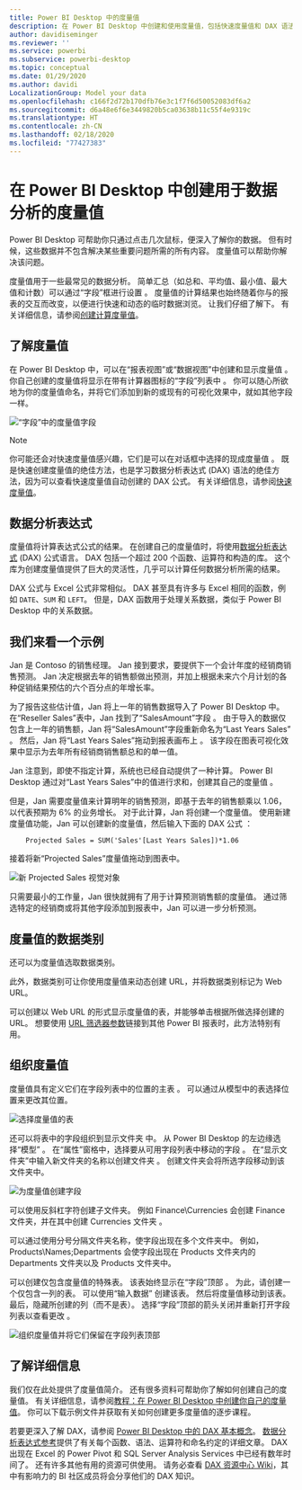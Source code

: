 ```yaml
---
title: Power BI Desktop 中的度量值
description: 在 Power BI Desktop 中创建和使用度量值，包括快速度量值和 DAX 语法
author: davidiseminger
ms.reviewer: ''
ms.service: powerbi
ms.subservice: powerbi-desktop
ms.topic: conceptual
ms.date: 01/29/2020
ms.author: davidi
LocalizationGroup: Model your data
ms.openlocfilehash: c166f2d72b170dfb76e3c1f7f6d50052083df6a2
ms.sourcegitcommit: d6a48e6f6e3449820b5ca03638b11c55f4e9319c
ms.translationtype: HT
ms.contentlocale: zh-CN
ms.lasthandoff: 02/18/2020
ms.locfileid: "77427383"
---
```

# <a name="create-measures-for-data-analysis-in-power-bi-desktop"></a>在 Power BI Desktop 中创建用于数据分析的度量值

Power BI Desktop 可帮助你只通过点击几次鼠标，便深入了解你的数据。 但有时候，这些数据并不包含解决某些重要问题所需的所有内容。 度量值可以帮助你解决该问题。

度量值用于一些最常见的数据分析。 简单汇总（如总和、平均值、最小值、最大值和计数）可以通过“字段”框进行设置  。 度量值的计算结果也始终随着你与的报表的交互而改变，以便进行快速和动态的临时数据浏览。 让我们仔细了解下。 有关详细信息，请参阅[创建计算度量值](/learn/modules/model-data-power-bi/4b-create-calculated-measures)。

## <a name="understanding-measures"></a>了解度量值

在 Power BI Desktop 中，可以在“报表视图”或“数据视图”中创建和显示度量值   。 你自己创建的度量值将显示在带有计算器图标的“字段”列表中  。 你可以随心所欲地为你的度量值命名，并将它们添加到新的或现有的可视化效果中，就如其他字段一样。

![“字段”中的度量值字段](media/desktop-measures/measuresinpbid_measinfieldlist.png)

> [!NOTE]
> 你可能还会对快速度量值感兴趣，它们是可以在对话框中选择的现成度量值  。 既是快速创建度量值的绝佳方法，也是学习数据分析表达式 (DAX) 语法的绝佳方法，因为可以查看快速度量值自动创建的 DAX 公式。 有关详细信息，请参阅[快速度量值](desktop-quick-measures.md)。
> 
> 

## <a name="data-analysis-expressions"></a>数据分析表达式

度量值将计算表达式公式的结果。 在创建自己的度量值时，将使用[数据分析表达式](/dax/) (DAX) 公式语言。 DAX 包括一个超过 200 个函数、运算符和构造的库。 这个库为创建度量值提供了巨大的灵活性，几乎可以计算任何数据分析所需的结果。

DAX 公式与 Excel 公式非常相似。 DAX 甚至具有许多与 Excel 相同的函数，例如 `DATE`、`SUM` 和 `LEFT`。 但是，DAX 函数用于处理关系数据，类似于 Power BI Desktop 中的关系数据。

## <a name="lets-look-at-an-example"></a>我们来看一个示例

Jan 是 Contoso 的销售经理。 Jan 接到要求，要提供下一个会计年度的经销商销售预测。 Jan 决定根据去年的销售额做出预测，并加上根据未来六个月计划的各种促销结果预估的六个百分点的年增长率。

为了报告这些估计值，Jan 将上一年的销售数据导入了 Power BI Desktop 中。 在“Reseller Sales”表中，Jan 找到了“SalesAmount”字段   。 由于导入的数据仅包含上一年的销售额，Jan 将“SalesAmount”字段重新命名为“Last Years Sales”   。 然后，Jan 将“Last Years Sales”拖动到报表画布上  。 该字段在图表可视化效果中显示为去年所有经销商销售额总和的单一值。

Jan 注意到，即使不指定计算，系统也已经自动提供了一种计算。 Power BI Desktop 通过对“Last Years Sales”中的值进行求和，创建其自己的度量值  。

但是，Jan 需要度量值来计算明年的销售预测，即基于去年的销售额乘以 1.06，以代表预期为 6% 的业务增长。 对于此计算，Jan 将创建一个度量值。 使用新建度量值功能，Jan 可以创建新的度量值，然后输入下面的 DAX 公式  ：

```dax
    Projected Sales = SUM('Sales'[Last Years Sales])*1.06
```

接着将新“Projected Sales”度量值拖动到图表中。

![新 Projected Sales 视觉对象](media/desktop-measures/measuresinpbid_lastyearsales.png)

只需要最小的工作量，Jan 很快就拥有了用于计算预测销售额的度量值。 通过筛选特定的经销商或将其他字段添加到报表中，Jan 可以进一步分析预测。

## <a name="data-categories-for-measures"></a>度量值的数据类别

还可以为度量值选取数据类别。

此外，数据类别可让你使用度量值来动态创建 URL，并将数据类别标记为 Web URL。

可以创建以 Web URL 的形式显示度量值的表，并能够单击根据所做选择创建的 URL。 想要使用 [URL 筛选器参数](service-url-filters.md)链接到其他 Power BI 报表时，此方法特别有用。

## <a name="organizing-your-measures"></a>组织度量值

度量值具有定义它们在字段列表中的位置的主表  。 可以通过从模型中的表选择位置来更改其位置。

![选择度量值的表](media/desktop-measures/measures-03.png)

还可以将表中的字段组织到显示文件夹  中。 从 Power BI Desktop 的左边缘选择“模型”  。 在“属性”窗格中，选择要从可用字段列表中移动的字段  。 在“显示文件夹”中输入新文件夹的名称以创建文件夹  。 创建文件夹会将所选字段移动到该文件夹中。

![为度量值创建字段](media/desktop-measures/measures-04.gif)

可以使用反斜杠字符创建子文件夹。 例如 Finance\Currencies 会创建 Finance 文件夹，并在其中创建 Currencies 文件夹    。

可以通过使用分号分隔文件夹名称，使字段出现在多个文件夹中。 例如，Products\Names;Departments  会使字段出现在 Products  文件夹内的 Departments  文件夹以及 Products  文件夹中。

可以创建仅包含度量值的特殊表。 该表始终显示在“字段”顶部  。 为此，请创建一个仅包含一列的表。 可以使用“输入数据”  创建该表。 然后将度量值移动到该表。 最后，隐藏所创建的列（而不是表）。 选择“字段”顶部的箭头关闭并重新打开字段列表以查看更改  。

![组织度量值并将它们保留在字段列表顶部](media/desktop-measures/measures-05.png)

## <a name="learn-more"></a>了解详细信息

我们仅在此处提供了度量值简介。 还有很多资料可帮助你了解如何创建自己的度量值。 有关详细信息，请参阅[教程：在 Power BI Desktop 中创建你自己的度量值](desktop-tutorial-create-measures.md)。 你可以下载示例文件并获取有关如何创建更多度量值的逐步课程。  

若要更深入了解 DAX，请参阅 [Power BI Desktop 中的 DAX 基本概念](desktop-quickstart-learn-dax-basics.md)。 [数据分析表达式参考](/dax/)提供了有关每个函数、语法、运算符和命名约定的详细文章。 DAX 出现在 Excel 的 Power Pivot 和 SQL Server Analysis Services 中已经有数年时间了。 还有许多其他有用的资源可供使用。 请务必查看 [DAX 资源中心 Wiki](https://social.technet.microsoft.com/wiki/contents/articles/1088.dax-resource-center.aspx)，其中有影响力的 BI 社区成员将会分享他们的 DAX 知识。
